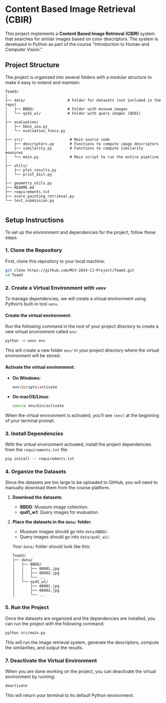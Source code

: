 # Content Based Image Retrieval (CBIR)

This project implements a **Content Based Image Retrieval (CBIR)** system that searches for similar images based on color descriptors. The system is developed in Python as part of the course "Introduction to Human and Computer Vision."

## Project Structure

The project is organized into several folders with a modular structure to make it easy to extend and maintain:

```
Team3/
│
├── data/                   # Folder for datasets (not included in the repo)
│   ├── BBDD/               # Folder with museum images
│   └── qsd1_w1/            # Folder with query images (QSD1)
│
├── evaluation/                 
│   ├── bbox_iou.py             
│   └── evaluation_funcs.py   
│
├── src/                     # Main source code
│   ├── descriptors.py       # Functions to compute image descriptors
│   ├── similarity.py        # Functions to compute similarity measures
│   └── main.py              # Main script to run the entire pipeline
│
├── utils/                 
│   ├── plot_results.py             
│   └── print_dict.py   
│
├── geometry_utils.py
├── README.md               
├── requirements.txt        
├── score_painting_retrieval.py
└── test_submission.py


```

## Setup Instructions

To set up the environment and dependencies for the project, follow these steps:

### 1. Clone the Repository

First, clone this repository to your local machine:

```bash
git clone https://github.com/MCV-2024-C1-Project/Team3.git
cd Team3
```

### 2. Create a Virtual Environment with `venv`

To manage dependencies, we will create a virtual environment using Python’s built-in tool `venv`.

#### Create the virtual environment:

Run the following command in the root of your project directory to create a new virtual environment called `env`:

```bash
python -m venv env
```

This will create a new folder `env/` in your project directory where the virtual environment will be stored.

#### Activate the virtual environment:

- **On Windows**:
  ```bash
  env\Scripts\activate
  ```

- **On macOS/Linux**:
  ```bash
  source env/bin/activate
  ```

When the virtual environment is activated, you’ll see `(env)` at the beginning of your terminal prompt.

### 3. Install Dependencies

With the virtual environment activated, install the project dependencies from the `requirements.txt` file:

```bash
pip install -r requirements.txt
```

### 4. Organize the Datasets

Since the datasets are too large to be uploaded to GitHub, you will need to manually download them from the course platform.

1. **Download the datasets**:
   - **BBDD**: Museum image collection.
   - **qsd1_w1**: Query images for evaluation.

2. **Place the datasets in the `data/` folder**:
   - Museum images should go into `data/BBDD/`.
   - Query images should go into `data/qsd1_w1/`.

   Your `data/` folder should look like this:

   ```
   Team3/
   ├── data/
   │   ├── BBDD/
   │   │   ├── 00001.jpg
   │   │   ├── 00002.jpg
   │   │   └── ...
   │   └── qsd1_w1/
   │       ├── 00001.jpg
   │       ├── 00002.jpg
   │       └── ...
   ```

### 5. Run the Project

Once the datasets are organized and the dependencies are installed, you can run the project with the following command:

```bash
python src/main.py
```

This will run the image retrieval system, generate the descriptors, compute the similarities, and output the results.


### 7. Deactivate the Virtual Environment

When you are done working on the project, you can deactivate the virtual environment by running:

```bash
deactivate
```

This will return your terminal to its default Python environment.




